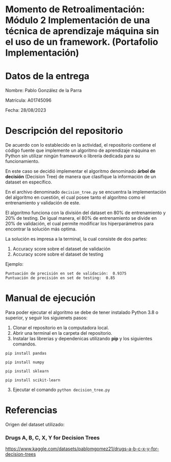 # Momento de Retroalimentación: Módulo 2 Implementación de una técnica de aprendizaje máquina sin el uso de un framework. (Portafolio Implementación)

# Datos de la entrega
Nombre: Pablo González de la Parra

Matrícula: A01745096

Fecha: 28/08/2023

# Descripción del repositorio
De acuerdo con lo establecido en la actividad, el repositorio contiene el código fuente que implemente un algoritmo de aprendizaje máquina en Python sin utilizar ningún framework o librería dedicada para su funcionamiento.

En este caso se decidió implementar el algoritmo denominado <b>árbol de decisión</b> (Decision Tree) de manera que clasifique la información de un dataset en específico.

En el archivo denominado ```decision_tree.py``` se encuentra la implementación del algoritmo en cuestión, el cual posee tanto el algoritmo como el entrenamiento y validación de este.

El algoritmo funciona con la división del dataset en 80% de entrenamiento y 20% de testing. De igual manera, el 80% de entrenamiento se divide en 20% de validación, el cual permite modificar los hiperparámetros para encontrar la solución más optima.

La solución es impresa a la terminal, la cual consiste de dos partes:
1. Accuracy score sobre el dataset de validación
2. Accuracy score sobre el dataset de testing

Ejemplo:
```
Puntuación de precisión en set de validación:  0.9375
Puntuación de precisión en set de testing:  0.85
```

# Manual de ejecución
Para poder ejecutar el algoritmo se debe de tener instalado Python 3.8 o superior, y seguir los siguienets pasos:

1. Clonar el repositorio en la computadora local.
2. Abrir una terminal en la carpeta del repositorio.
4. Instalar las librerias y dependenicas utilizando <b>pip</b> y los siguientes comandos.

```
pip install pandas

pip install numpy

pip install sklearn

pip install scikit-learn
```

3. Ejecutar el comando ```python decision_tree.py```

# Referencias
Origen del dataset utilizado:

### Drugs A, B, C, X, Y for Decision Trees

https://www.kaggle.com/datasets/pablomgomez21/drugs-a-b-c-x-y-for-decision-trees


